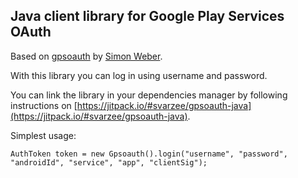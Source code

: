 Java client library for Google Play Services OAuth
--------------------------------------------------

Based on [gpsoauth](https://github.com/simon-weber/gpsoauth) by [Simon Weber](https://github.com/simon-weber).

With this library you can log in using username and password.

You can link the library in your dependencies manager by following instructions on [https://jitpack.io/#svarzee/gpsoauth-java](https://jitpack.io/#svarzee/gpsoauth-java).

Simplest usage:
```
AuthToken token = new Gpsoauth().login("username", "password", "androidId", "service", "app", "clientSig");
```
